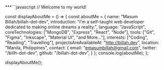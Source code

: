 ***```javascript
// Welcome to my world!

const displayAboutMe = () => {
  const aboutMe = {
    name: "Masum Billah/billah-dot-dev",
    introduction: "I'm a self-taught web developer dedicated to making online dreams a reality.",
    language: "JavaScript",
    coreTechnologies: ["MongoDB", "Express", "React", "Node"],
    tools: ["Git", "Figma", "Inkscape", "Material UI", "and More..."],
    interests: ["Coding", "Reading", "Travelling"],
    projectsAreAvailableAt: "http://billah.dev",
    location: "Manila, Philippines",
    contact: {
      email: "emasumbillah@gmail.com",
      twitter: "/billh-dot-dev",
      github: "/billah-dot-dev",
    }
  };
  console.log(aboutMe);
};

displayAboutMe();
```***
